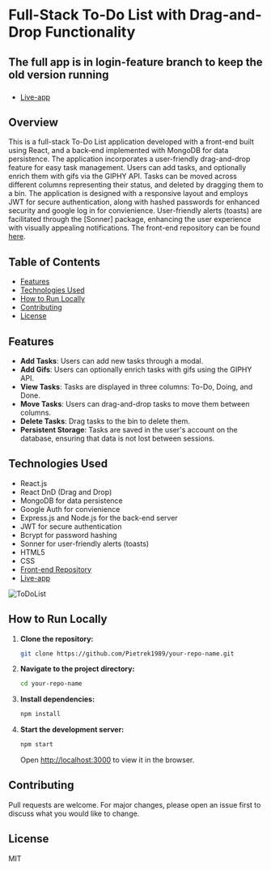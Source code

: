 # Full-Stack To-Do List with Drag-and-Drop Functionality

## The full app is in login-feature branch to keep the old version running

### 
- [Live-app](https://code-clause-internship-to-do-list-login-feature.vercel.app)

## Overview

This is a full-stack To-Do List application developed with a front-end built using React, and a back-end implemented with MongoDB for data persistence. The application incorporates a user-friendly drag-and-drop feature for easy task management. Users can add tasks, and optionally enrich them with gifs via the GIPHY API. Tasks can be moved across different columns representing their status, and deleted by dragging them to a bin. The application is designed with a responsive layout and employs JWT for secure authentication, along with hashed passwords for enhanced security and google log in for convienience. User-friendly alerts (toasts) are facilitated through the [Sonner] package, enhancing the user experience with visually appealing notifications. The front-end repository can be found [here](https://github.com/Pietrek1989/CodeClauseInternship_ToDoList/tree/login-feature).

## Table of Contents

- [Features](#features)
- [Technologies Used](#technologies-used)
- [How to Run Locally](#how-to-run-locally)
- [Contributing](#contributing)
- [License](#license)

## Features

- **Add Tasks**: Users can add new tasks through a modal.
- **Add Gifs**: Users can optionally enrich tasks with gifs using the GIPHY API.
- **View Tasks**: Tasks are displayed in three columns: To-Do, Doing, and Done.
- **Move Tasks**: Users can drag-and-drop tasks to move them between columns.
- **Delete Tasks**: Drag tasks to the bin to delete them.
- **Persistent Storage**: Tasks are saved in the user's account on the database, ensuring that data is not lost between sessions.

## Technologies Used

- React.js
- React DnD (Drag and Drop)
- MongoDB for data persistence
- Google Auth for convienience
- Express.js and Node.js for the back-end server
- JWT for secure authentication
- Bcrypt for password hashing
- Sonner for user-friendly alerts (toasts)
- HTML5
- CSS
- [Front-end Repository](https://github.com/Pietrek1989/CodeClauseInternship_ToDoList/tree/login-feature) 
- [Live-app](https://code-clause-internship-to-do-list-login-feature.vercel.app)


![ToDoList](https://github.com/Pietrek1989/CodeClauseInternship_ToDoList/assets/68666992/ebf6cca6-7c6d-486e-858d-071400bfc7e7)

## How to Run Locally

1. **Clone the repository:**

    ```bash
    git clone https://github.com/Pietrek1989/your-repo-name.git
    ```

2. **Navigate to the project directory:**

    ```bash
    cd your-repo-name
    ```

3. **Install dependencies:**

    ```bash
    npm install
    ```

4. **Start the development server:**

    ```bash
    npm start
    ```

    Open [http://localhost:3000](http://localhost:3000) to view it in the browser.

## Contributing

Pull requests are welcome. For major changes, please open an issue first to discuss what you would like to change.

## License

MIT
